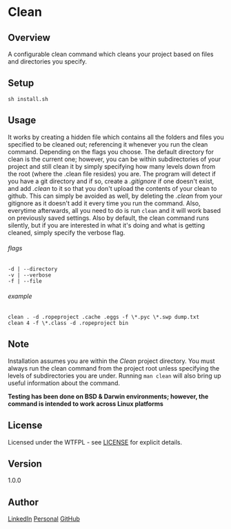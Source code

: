 # Clean

Overview
---
A configurable clean command which cleans your project based on files and 
directories you specify.

Setup
---
`sh install.sh`

Usage
---
It works by creating a hidden file which contains all the folders and files you 
specified to be cleaned out; referencing it whenever you run the clean command. 
Depending on the flags you choose. The default directory for clean is the 
current one; however, you can be within subdirectories of your project 
and still clean it by simply specifying how many levels down from the 
root (where the .clean file resides) you are. The program will detect 
if you have a git directory and if so, create a _.gitignore_ if one 
doesn't exist, and add _.clean_ to it so that you don't upload the 
contents of your clean to github. This can simply be avoided as 
well, by deleting the _.clean_ from your gitignore as it 
doesn't add it every time you run the command. Also, 
everytime afterwards, all you need to do is run 
`clean` and it will work based on previously 
saved settings. Also by default, the clean 
command runs silently, but if you are 
interested in what it's doing and 
what is getting cleaned, simply 
specify the verbose flag.

###### flags
```
-d | --directory
-v | --verbose
-f | --file
```

###### example
```
clean . -d .ropeproject .cache .eggs -f \*.pyc \*.swp dump.txt
clean 4 -f \*.class -d .ropeproject bin
```

Note
---
Installation assumes you are within the _Clean_ project directory. You must always run 
the clean command from the project root unless specifying the levels of subdirectories 
you are under. Running `man clean` will also bring up useful information about the 
command.

**Testing has been done on BSD & Darwin environments; however, the command is 
intended to work across Linux platforms**

License
---
Licensed under the WTFPL - see [LICENSE](./LICENSE) for explicit details.

Version
---
1.0.0

Author 
---
[LinkedIn](https://www.linkedin.com/in/brandonjohnsonxyz/)
[Personal](https://brandonjohnson.life)
[GitHub](https://github.com/bitforce)
